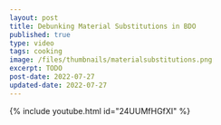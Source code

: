 ```yaml
---
layout: post
title: Debunking Material Substitutions in BDO
published: true
type: video
tags: cooking
image: /files/thumbnails/materialsubstitutions.png
excerpt: TODO
post-date: 2022-07-27
updated-date: 2022-07-27
---
```



{% include youtube.html id="24UUMfHGfXI" %}